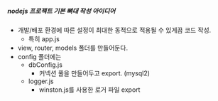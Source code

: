 ##### nodejs 프로젝트 기본 뼈대 작성 아이디어

- 개발/배포 환경에 따른 설정이 최대한 동적으로 적용될 수 있게끔 코드 작성.
	- 특히 app.js
- view, router, models 폴더를 만들어둔다.
- config 폴더에는 
	- dbConfig.js
		- 커넥션 풀을 만들어두고 export. (mysql2)
	- logger.js
		- winston.js를 사용한 로거 파일 export